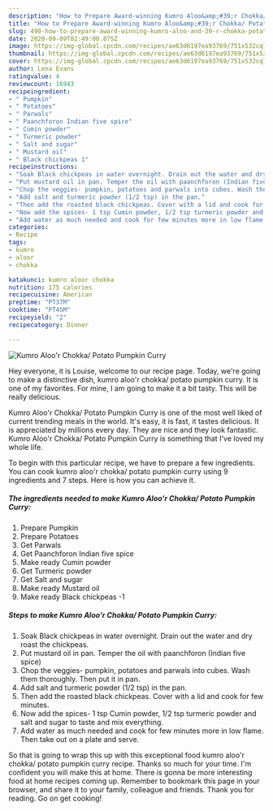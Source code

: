 ```yaml
---
description: "How to Prepare Award-winning Kumro Aloo&amp;#39;r Chokka/ Potato Pumpkin Curry"
title: "How to Prepare Award-winning Kumro Aloo&amp;#39;r Chokka/ Potato Pumpkin Curry"
slug: 490-how-to-prepare-award-winning-kumro-aloo-and-39-r-chokka-potato-pumpkin-curry
date: 2020-09-09T02:49:00.875Z
image: https://img-global.cpcdn.com/recipes/ae63d6197ea93769/751x532cq70/kumro-aloor-chokka-potato-pumpkin-curry-recipe-main-photo.jpg
thumbnail: https://img-global.cpcdn.com/recipes/ae63d6197ea93769/751x532cq70/kumro-aloor-chokka-potato-pumpkin-curry-recipe-main-photo.jpg
cover: https://img-global.cpcdn.com/recipes/ae63d6197ea93769/751x532cq70/kumro-aloor-chokka-potato-pumpkin-curry-recipe-main-photo.jpg
author: Lena Evans
ratingvalue: 4
reviewcount: 16943
recipeingredient:
- " Pumpkin"
- " Potatoes"
- " Parwals"
- " Paanchforon Indian five spice"
- " Cumin powder"
- " Turmeric powder"
- " Salt and sugar"
- " Mustard oil"
- " Black chickpeas 1"
recipeinstructions:
- "Soak Black chickpeas in water overnight. Drain out the water and dry roast the chickpeas."
- "Put mustard oil in pan. Temper the oil with paanchforon (Indian five spice)"
- "Chop the veggies- pumpkin, potatoes and parwals into cubes. Wash them thoroughly. Then put it in pan."
- "Add salt and turmeric powder (1/2 tsp) in the pan."
- "Then add the roasted black chickpeas. Cover with a lid and cook for few minutes."
- "Now add the spices- 1 tsp Cumin powder, 1/2 tsp turmeric powder and salt and sugar to taste and mix everything."
- "Add water as much needed and cook for few minutes more in low flame. Then take out on a plate and serve."
categories:
- Recipe
tags:
- kumro
- aloor
- chokka

katakunci: kumro aloor chokka 
nutrition: 175 calories
recipecuisine: American
preptime: "PT37M"
cooktime: "PT45M"
recipeyield: "2"
recipecategory: Dinner

---
```



![Kumro Aloo&#39;r Chokka/ Potato Pumpkin Curry](https://img-global.cpcdn.com/recipes/ae63d6197ea93769/751x532cq70/kumro-aloor-chokka-potato-pumpkin-curry-recipe-main-photo.jpg)

Hey everyone, it is Louise, welcome to our recipe page. Today, we're going to make a distinctive dish, kumro aloo&#39;r chokka/ potato pumpkin curry. It is one of my favorites. For mine, I am going to make it a bit tasty. This will be really delicious.



Kumro Aloo&#39;r Chokka/ Potato Pumpkin Curry is one of the most well liked of current trending meals in the world. It's easy, it is fast, it tastes delicious. It is appreciated by millions every day. They are nice and they look fantastic. Kumro Aloo&#39;r Chokka/ Potato Pumpkin Curry is something that I've loved my whole life.


To begin with this particular recipe, we have to prepare a few ingredients. You can cook kumro aloo&#39;r chokka/ potato pumpkin curry using 9 ingredients and 7 steps. Here is how you can achieve it.

<!--inarticleads1-->

##### The ingredients needed to make Kumro Aloo&#39;r Chokka/ Potato Pumpkin Curry:

1. Prepare  Pumpkin
1. Prepare  Potatoes
1. Get  Parwals
1. Get  Paanchforon Indian five spice
1. Make ready  Cumin powder
1. Get  Turmeric powder
1. Get  Salt and sugar
1. Make ready  Mustard oil
1. Make ready  Black chickpeas -1




<!--inarticleads2-->

##### Steps to make Kumro Aloo&#39;r Chokka/ Potato Pumpkin Curry:

1. Soak Black chickpeas in water overnight. Drain out the water and dry roast the chickpeas.
1. Put mustard oil in pan. Temper the oil with paanchforon (Indian five spice)
1. Chop the veggies- pumpkin, potatoes and parwals into cubes. Wash them thoroughly. Then put it in pan.
1. Add salt and turmeric powder (1/2 tsp) in the pan.
1. Then add the roasted black chickpeas. Cover with a lid and cook for few minutes.
1. Now add the spices- 1 tsp Cumin powder, 1/2 tsp turmeric powder and salt and sugar to taste and mix everything.
1. Add water as much needed and cook for few minutes more in low flame. Then take out on a plate and serve.




So that is going to wrap this up with this exceptional food kumro aloo&#39;r chokka/ potato pumpkin curry recipe. Thanks so much for your time. I'm confident you will make this at home. There is gonna be more interesting food at home recipes coming up. Remember to bookmark this page in your browser, and share it to your family, colleague and friends. Thank you for reading. Go on get cooking!

